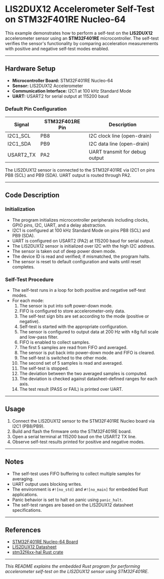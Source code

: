 # LIS2DUX12 Accelerometer Self-Test on STM32F401RE Nucleo-64

This example demonstrates how to perform a self-test on the **LIS2DUX12** accelerometer sensor using an **STM32F401RE** microcontroller. The self-test verifies the sensor's functionality by comparing acceleration measurements with positive and negative self-test modes enabled.

---

## Hardware Setup

- **Microcontroller Board:** STM32F401RE Nucleo-64
- **Sensor:** LIS2DUX12 Accelerometer
- **Communication Interface:** I2C1 at 100 kHz Standard Mode
- **UART:** USART2 for serial output at 115200 baud

### Default Pin Configuration

| Signal       | STM32F401RE Pin | Description                    |
|--------------|-----------------|-------------------------------|
| I2C1_SCL     | PB8             | I2C clock line (open-drain)   |
| I2C1_SDA     | PB9             | I2C data line (open-drain)    |
| USART2_TX    | PA2             | UART transmit for debug output|

The LIS2DUX12 sensor is connected to the STM32F401RE via I2C1 on pins PB8 (SCL) and PB9 (SDA). UART output is routed through PA2.

---

## Code Description

### Initialization

- The program initializes microcontroller peripherals including clocks, GPIO pins, I2C, UART, and a delay abstraction.
- I2C1 is configured at 100 kHz Standard Mode on pins PB8 (SCL) and PB9 (SDA).
- UART is configured on USART2 (PA2) at 115200 baud for serial output.
- The LIS2DUX12 sensor is initialized over I2C with the high I2C address.
- The sensor is taken out of deep power down mode.
- The device ID is read and verified; if mismatched, the program halts.
- The sensor is reset to default configuration and waits until reset completes.

### Self-Test Procedure

- The self-test runs in a loop for both positive and negative self-test modes.
- For each mode:
  1. The sensor is put into soft power-down mode.
  2. FIFO is configured to store accelerometer-only data.
  3. The self-test sign bits are set according to the mode (positive or negative).
  4. Self-test is started with the appropriate configuration.
  5. The sensor is configured to output data at 200 Hz with ±8g full scale and low-pass filter.
  6. FIFO is enabled to collect samples.
  7. The first 5 samples are read from FIFO and averaged.
  8. The sensor is put back into power-down mode and FIFO is cleared.
  9. The self-test is switched to the other mode.
  10. The second set of 5 samples is read and averaged.
  11. The self-test is stopped.
  12. The deviation between the two averaged samples is computed.
  13. The deviation is checked against datasheet-defined ranges for each axis.
  14. The test result (PASS or FAIL) is printed over UART.

---

## Usage

1. Connect the LIS2DUX12 sensor to the STM32F401RE Nucleo board via I2C1 (PB8/PB9).
2. Build and flash the firmware onto the STM32F401RE board.
3. Open a serial terminal at 115200 baud on the USART2 TX line.
4. Observe self-test results printed for positive and negative modes.

---

## Notes

- The self-test uses FIFO buffering to collect multiple samples for averaging.
- UART output uses blocking writes.
- The environment is `#![no_std]` and `#![no_main]` for embedded Rust applications.
- Panic behavior is set to halt on panic using `panic_halt`.
- The self-test ranges are based on the LIS2DUX12 datasheet specifications.

---

## References

- [STM32F401RE Nucleo-64 Board](https://www.st.com/en/evaluation-tools/nucleo-f401re.html)
- [LIS2DUX12 Datasheet](https://www.st.com/resource/en/datasheet/lis2dux12.pdf)
- [stm32f4xx-hal Rust crate](https://docs.rs/stm32f4xx-hal)

---

*This README explains the embedded Rust program for performing accelerometer self-test on the LIS2DUX12 sensor using STM32F401RE.*
